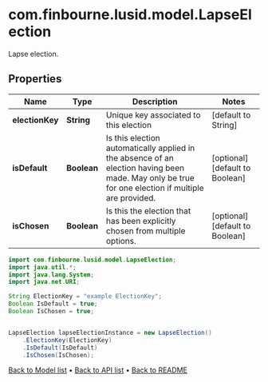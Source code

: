 # com.finbourne.lusid.model.LapseElection
Lapse election.

## Properties

Name | Type | Description | Notes
------------ | ------------- | ------------- | -------------
**electionKey** | **String** | Unique key associated to this election | [default to String]
**isDefault** | **Boolean** | Is this election automatically applied in the absence of an election having been made.  May only be true for one election if multiple are provided. | [optional] [default to Boolean]
**isChosen** | **Boolean** | Is this the election that has been explicitly chosen from multiple options. | [optional] [default to Boolean]

```java
import com.finbourne.lusid.model.LapseElection;
import java.util.*;
import java.lang.System;
import java.net.URI;

String ElectionKey = "example ElectionKey";
Boolean IsDefault = true;
Boolean IsChosen = true;


LapseElection lapseElectionInstance = new LapseElection()
    .ElectionKey(ElectionKey)
    .IsDefault(IsDefault)
    .IsChosen(IsChosen);
```


[Back to Model list](../README.md#documentation-for-models) &#8226; [Back to API list](../README.md#documentation-for-api-endpoints) &#8226; [Back to README](../README.md)
